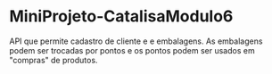 # MiniProjeto-CatalisaModulo6
API que permite cadastro de cliente e e embalagens. As embalagens podem ser trocadas por pontos e os pontos podem ser usados em "compras" de produtos.

